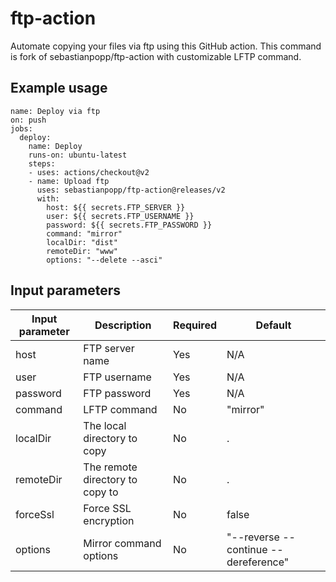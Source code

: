 # ftp-action

Automate copying your files via ftp using this GitHub action. This command is fork of sebastianpopp/ftp-action with customizable LFTP command.

## Example usage

```
name: Deploy via ftp
on: push
jobs:
  deploy:
    name: Deploy
    runs-on: ubuntu-latest
    steps:
    - uses: actions/checkout@v2
    - name: Upload ftp
      uses: sebastianpopp/ftp-action@releases/v2
      with:
        host: ${{ secrets.FTP_SERVER }}
        user: ${{ secrets.FTP_USERNAME }}
        password: ${{ secrets.FTP_PASSWORD }}
        command: "mirror"
        localDir: "dist"
        remoteDir: "www"
        options: "--delete --asci"
```

## Input parameters

Input parameter | Description | Required | Default
--- | --- | --- | ---
host | FTP server name | Yes | N/A
user | FTP username | Yes | N/A
password | FTP password | Yes | N/A
command | LFTP command | No | "mirror"
localDir | The local directory to copy | No | .
remoteDir | The remote directory to copy to | No | .
forceSsl | Force SSL encryption | No | false
options | Mirror command options | No | "--reverse --continue --dereference"
